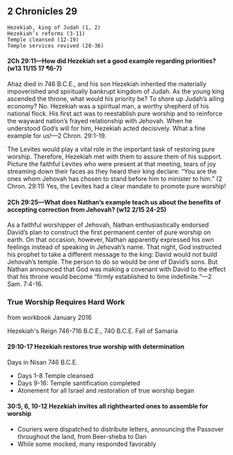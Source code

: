 ## 2 Chronicles 29

```
Hezekiah, king of Judah (1, 2)
Hezekiah’s reforms (3-11)
Temple cleansed (12-19)
Temple services revived (20-36)
```

#### 2Ch 29:11—How did Hezekiah set a good example regarding priorities? (w13 11/15 17 ¶6-7)

Ahaz died in 746 B.C.E., and his son Hezekiah inherited the materially impoverished and spiritually bankrupt kingdom of Judah. As the young king ascended the throne, what would his priority be? To shore up Judah’s ailing economy? No. Hezekiah was a spiritual man, a worthy shepherd of his national flock. His first act was to reestablish pure worship and to reinforce the wayward nation’s frayed relationship with Jehovah. When he understood God’s will for him, Hezekiah acted decisively. What a fine example for us!—2 Chron. 29:1-19.

The Levites would play a vital role in the important task of restoring pure worship. Therefore, Hezekiah met with them to assure them of his support. Picture the faithful Levites who were present at that meeting, tears of joy streaming down their faces as they heard their king declare: “You are the ones whom Jehovah has chosen to stand before him to minister to him.” (2 Chron. 29:11) Yes, the Levites had a clear mandate to promote pure worship!


#### 2Ch 29:25​—What does Nathan’s example teach us about the benefits of accepting correction from Jehovah? (w12 2/15 24-25)

As a faithful worshipper of Jehovah, Nathan enthusiastically endorsed David’s plan to construct the first permanent center of pure worship on earth. On that occasion, however, Nathan apparently expressed his own feelings instead of speaking in Jehovah’s name. That night, God instructed his prophet to take a different message to the king: David would not build Jehovah’s temple. The person to do so would be one of David’s sons. But Nathan announced that God was making a covenant with David to the effect that his throne would become “firmly established to time indefinite.”​—2 Sam. 7:4-16.


### True Worship Requires Hard Work

from workbook January 2016

Hezekiah's Reign 746-716 B.C.E., 740 B.C.E. Fall of Samaria

#### 29:10-17 Hezekiah restores true worship with determination

Days in Nisan 746 B.C.E.

- Days 1-8 Temple cleansed
- Days 9-16: Temple santification completed
- Atonement for all Israel and restoration of true worship began

#### 30:5, 6, 10-12 Hezekiah invites all righthearted ones to assemble for worship

- Couriers were dispatched to distribute letters, announcing the Passover throughout the land, from Beer-sheba to Dan
- While some mocked, many responded favorably

